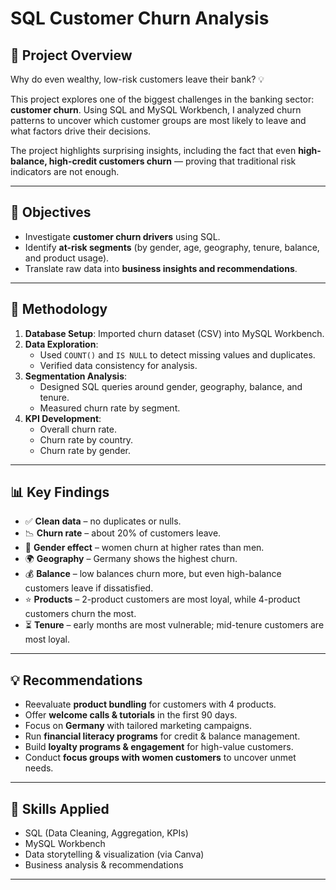 # SQL Customer Churn Analysis  

## 📌 Project Overview  
Why do even wealthy, low-risk customers leave their bank? 💡  

This project explores one of the biggest challenges in the banking sector: **customer churn**. Using SQL and MySQL Workbench, I analyzed churn patterns to uncover which customer groups are most likely to leave and what factors drive their decisions.  

The project highlights surprising insights, including the fact that even **high-balance, high-credit customers churn** — proving that traditional risk indicators are not enough.  

---

## 🎯 Objectives  
- Investigate **customer churn drivers** using SQL.  
- Identify **at-risk segments** (by gender, age, geography, tenure, balance, and product usage).  
- Translate raw data into **business insights and recommendations**.  

---

## 🔎 Methodology  
1. **Database Setup**: Imported churn dataset (CSV) into MySQL Workbench.  
2. **Data Exploration**:  
   - Used `COUNT()` and `IS NULL` to detect missing values and duplicates.  
   - Verified data consistency for analysis.  
3. **Segmentation Analysis**:  
   - Designed SQL queries around gender, geography, balance, and tenure.  
   - Measured churn rate by segment.  
4. **KPI Development**:  
   - Overall churn rate.  
   - Churn rate by country.  
   - Churn rate by gender.  

---

## 📊 Key Findings  
- ✅ **Clean data** – no duplicates or nulls.  
- 📉 **Churn rate** – about 20% of customers leave.  
- 👩 **Gender effect** – women churn at higher rates than men.  
- 🌍 **Geography** – Germany shows the highest churn.  
- 💰 **Balance** – low balances churn more, but even high-balance customers leave if dissatisfied.  
- ⭐ **Products** – 2-product customers are most loyal, while 4-product customers churn the most.  
- ⏳ **Tenure** – early months are most vulnerable; mid-tenure customers are most loyal.  

---

## 💡 Recommendations  
- Reevaluate **product bundling** for customers with 4 products.  
- Offer **welcome calls & tutorials** in the first 90 days.  
- Focus on **Germany** with tailored marketing campaigns.  
- Run **financial literacy programs** for credit & balance management.  
- Build **loyalty programs & engagement** for high-value customers.  
- Conduct **focus groups with women customers** to uncover unmet needs.  

---

## 🚀 Skills Applied  
- SQL (Data Cleaning, Aggregation, KPIs)  
- MySQL Workbench  
- Data storytelling & visualization (via Canva)  
- Business analysis & recommendations  

---

 

